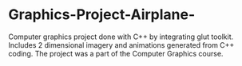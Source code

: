 # Graphics-Project-Airplane-
Computer graphics project done with C++ by integrating glut toolkit. Includes 2 dimensional imagery and animations generated from C++ coding.
The project was a part of the Computer Graphics course.

